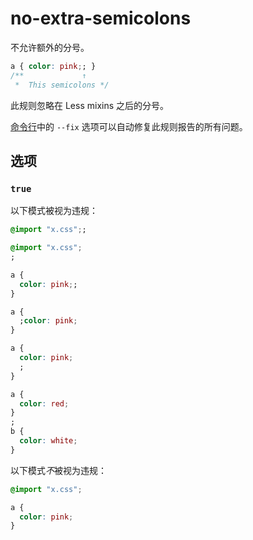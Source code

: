 # no-extra-semicolons

不允许额外的分号。

```css
a { color: pink;; }
/**             ↑
 *  This semicolons */
```

此规则忽略在 Less mixins 之后的分号。

[命令行](../../../docs/user-guide/cli.md#自动修复错误)中的 `--fix` 选项可以自动修复此规则报告的所有问题。

## 选项

### `true`

以下模式被视为违规：

```css
@import "x.css";;
```

```css
@import "x.css";
;
```

```css
a {
  color: pink;;
}
```

```css
a {
  ;color: pink;
}
```

```css
a {
  color: pink;
  ;
}
```

```css
a {
  color: red;
}
;
b {
  color: white;
}
```

以下模式*不*被视为违规：

```css
@import "x.css";
```

```css
a {
  color: pink;
}
```
